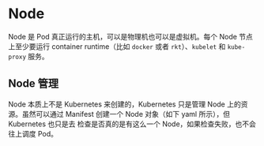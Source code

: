 # Node
Node 是 Pod 真正运行的主机，可以是物理机也可以是虚拟机。每个 Node 节点上至少要运行 container runtime（比如 `docker` 或者 `rkt`）、`kubelet` 和 `kube-proxy` 服务。

## Node 管理
Node 本质上不是 Kubernetes 来创建的，Kubernetes 只是管理 Node 上的资源。虽然可以通过 Manifest 创建一个 Node 对象（如下 yaml 所示），但 Kubernetes 也只是去
检查是否真的是有这么一个 Node，如果检查失败，也不会往上调度 Pod。